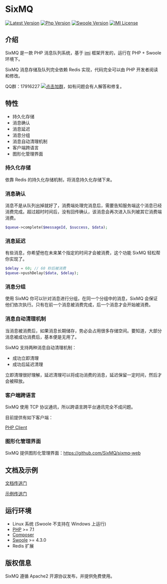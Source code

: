 # SixMQ

[![Latest Version](https://img.shields.io/packagist/v/sixmq/sixmq.svg)](https://packagist.org/packages/sixmq/sixmq)
[![Php Version](https://img.shields.io/badge/php-%3E=7.1-brightgreen.svg)](https://secure.php.net/)
[![Swoole Version](https://img.shields.io/badge/swoole-%3E=4.3.0-brightgreen.svg)](https://github.com/swoole/swoole-src)
[![IMI License](https://img.shields.io/github/license/SixMQ/SixMQ.svg)](https://github.com/SixMQ/SixMQ/blob/master/LICENSE)

## 介绍

SixMQ 是一款 PHP 消息队列系统，基于 [imi](https://www.imiphp.com/) 框架开发的，运行在 PHP + Swoole 环境下。

SixMQ 消息存储及队列完全依赖 Redis 实现，代码完全可以由 PHP 开发者阅读和修改。

QQ群：17916227 [![点击加群](https://pub.idqqimg.com/wpa/images/group.png "点击加群")](https://jq.qq.com/?_wv=1027&k=5wXf4Zq)，如有问题会有人解答和修复。

## 特性

* 持久化存储
* 消息确认
* 消息延迟
* 消息分组
* 消息自动清理机制
* 客户端跨语言
* 图形化管理界面

### 持久化存储

依靠 Redis 的持久化存储机制，将消息持久化存储下来。

### 消息确认

消息不是从队列出掉就好了，消费端处理完消息后，需要告知服务端这个消息已经消费完成。超过超时时间后，没有回传确认，该消息会再次进入队列被其它消费端消费。

```php
$queue->complete($messageId, $success, $data);
```

### 消息延迟

有些消息，你希望他在未来某个指定的时间才会被消费，这个功能 SixMQ 轻松帮你实现了。

```php
$delay = 60; // 60 秒后被消费
$queue->pushDelay($data, $delay);
```

### 消息分组

使用 SixMQ 你可以针对消息进行分组，在同一个分组中的消息，SixMQ 会保证他们依次执行。只有在前一个消息被消费完成，后一个消息才会开始被消费。

### 消息自动清理机制

当消息被消费后，如果消息长期储存，势必会占用很多存储空间。要知道，大部分消息被成功消费后，基本便是无用了。

SixMQ 支持两种消息自动清理机制：

* 成功立即清理
* 成功后延迟清理

立即清理很好理解，延迟清理可以将成功消费的消息，延迟保留一定时间，然后才会被释放。

### 客户端跨语言

SixMQ 使用 TCP 协议通讯，所以跨语言跨平台通讯完全不成问题。

目前提供有如下客户端：

[PHP Client](https://github.com/SixMQ/SixMQ-Client)

### 图形化管理界面

SixMQ 提供图形化管理界面：https://github.com/SixMQ/sixmq-web

## 文档及示例

[文档传送门](https://github.com/SixMQ/SixMQ/blob/master/doc/README.md)

[示例传送门](https://github.com/SixMQ/SixMQ/tree/master/examples)

## 运行环境

- Linux 系统 (Swoole 不支持在 Windows 上运行)
- [PHP](https://php.net/) >= 7.1
- [Composer](https://getcomposer.org/)
- [Swoole](https://www.swoole.com/) >= 4.3.0
- Redis 扩展

## 版权信息

SixMQ 遵循 Apache2 开源协议发布，并提供免费使用。
